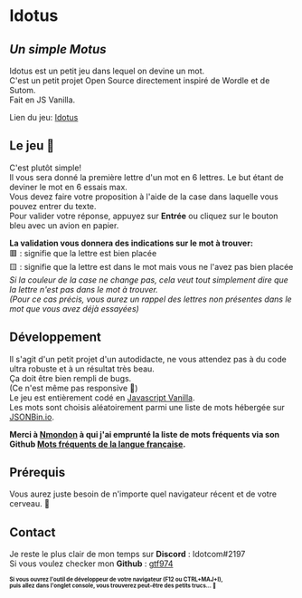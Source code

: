 # Idotus
## _Un simple Motus_

Idotus est un petit jeu dans lequel on devine un mot.  
C'est un petit projet Open Source directement inspiré de Wordle et de Sutom.  
Fait en JS Vanilla.  

Lien du jeu: [Idotus](https://idotus.netlify.app)

## Le jeu 📜
C'est plutôt simple!  
Il vous sera donné la première lettre d'un mot en 6 lettres. Le but étant de deviner le mot en 6 essais max.  
Vous devez faire votre proposition à l'aide de la case dans laquelle vous pouvez entrer du texte.  
Pour valider votre réponse, appuyez sur **Entrée** ou cliquez sur le bouton bleu avec un avion en papier.  

**La validation vous donnera des indications sur le mot à trouver:**  
🟥 : signifie que la lettre est bien placée  
🟨 : signifie que la lettre est dans le mot mais vous ne l'avez pas bien placée  
_Si la couleur de la case ne change pas, cela veut tout simplement dire que la lettre n'est pas dans le mot à trouver._  
_(Pour ce cas précis, vous aurez un rappel des lettres non présentes dans le mot que vous avez déjà essayées)_  

## Développement
Il s'agit d'un petit projet d'un autodidacte, ne vous attendez pas à du code ultra robuste et à un résultat très beau.  
Ça doit être bien rempli de bugs.  
(Ce n'est même pas responsive 👀)  
Le jeu est entièrement codé en [Javascript Vanilla](https://developer.mozilla.org/fr/docs/Web/JavaScript).  
Les mots sont choisis aléatoirement parmi une liste de mots hébergée sur [JSONBin.io](https://jsonbin.io/).  

**Merci à [Nmondon](https://github.com/nmondon) à qui j'ai emprunté la liste de mots fréquents via son Github [Mots fréquents de la langue française](https://github.com/nmondon/mots-frequents).**

## Prérequis
Vous aurez juste besoin de n'importe quel navigateur récent et de votre cerveau. 🧠

## Contact
Je reste le plus clair de mon temps sur **Discord** : Idotcom#2197  
Si vous voulez checker mon **Github** : [gtf974](https://github.com/gtf974)  


<sub><sup>__Si vous ouvrez l'outil de développeur de votre navigateur (**F12** ou **CTRL+MAJ+I**),__  
__puis allez dans l'onglet console, vous trouverez peut-être des petits trucs... 🐰__</sup></sub>
